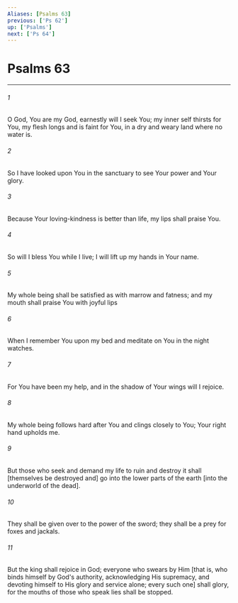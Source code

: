```yaml
---
Aliases: [Psalms 63]
previous: ['Ps 62']
up: ['Psalms']
next: ['Ps 64']
---
```

# Psalms 63

***














###### 1 






O God, You are my God, earnestly will I seek You; my inner self thirsts for You, my flesh longs and is faint for You, in a dry and weary land where no water is. 













###### 2 






So I have looked upon You in the sanctuary to see Your power and Your glory. 













###### 3 






Because Your loving-kindness is better than life, my lips shall praise You. 













###### 4 






So will I bless You while I live; I will lift up my hands in Your name. 













###### 5 






My whole being shall be satisfied as with marrow and fatness; and my mouth shall praise You with joyful lips 













###### 6 






When I remember You upon my bed and meditate on You in the night watches. 













###### 7 






For You have been my help, and in the shadow of Your wings will I rejoice. 













###### 8 






My whole being follows hard after You and clings closely to You; Your right hand upholds me. 













###### 9 






But those who seek and demand my life to ruin and destroy it shall [themselves be destroyed and] go into the lower parts of the earth [into the underworld of the dead]. 













###### 10 






They shall be given over to the power of the sword; they shall be a prey for foxes and jackals. 













###### 11 






But the king shall rejoice in God; everyone who swears by Him [that is, who binds himself by God's authority, acknowledging His supremacy, and devoting himself to His glory and service alone; every such one] shall glory, for the mouths of those who speak lies shall be stopped.

